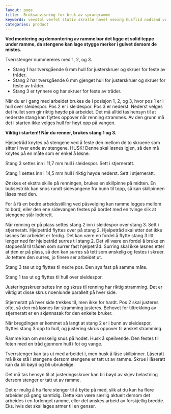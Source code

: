```yaml
---
layout: page
title:  Bruksanvisning for bruk av sprangramme
keywords: vevstol vevfot stativ skralle hovel veving husflid nodland vev produksjon
categories: product
---
```


<p class="block">
  <strong>
    Ved montering og demontering av ramme
    bør det ligge et solid teppe under ramme,
    da stengene kan lage stygge merker i gulvet dersom de mistes.
  </strong>
</p>

<p class="block">
  Tverrstenger nummereres med 1, 2, og 3.
</p>

<div class="content">
  <ul>
    <li>
      Stang 1 har tversgående 6 mm hull
      for justerskruer og skruer for feste av tråder.
    </li>
    <li>
      Stang 2 har tversgående 6 mm gjenget hull
      for justerskruer og skruer for feste av tråder.
    </li>
    <li>
      Stang 3 er tynnere og har skruer for feste av tråder.
    </li>
  </ul>
</div>

<p class="block">
  Når du er i gang med arbeidet brukes de i posisjon 1, 2, og 3,
  hvor pos 1 er i hull over sleidespor.
  Pos 2 er i sleidespor. Pos 3 er nederst.
  Nederst velges det hullet som gir riktig høyde på arbeidet.
  Det må alltid tas hensyn til at nederste stang
  kan flyttes oppover når renning strammes.
  Av den grunn må det i starten ikke velges hull for høyt opp på vangen.
</p>

<p class="block">
  <strong>Viktig i starten!! Når du renner, brukes stang 1 og 3.</strong>

  Hjelpetråd knytes på stengene ved å feste den mellom
  de to skruene som sitter i hver ende av stengene.
  HUSK! Denne skal løsnes igjen,
  så den må knytes på en måte som er enkel å løsne.
</p>

<p class="block">
  Stang 3 settes inn i 11,7 mm hull i sleidespor. Sett i stjerneratt.
</p>

<p class="block">
  Stang 1 settes inn i 14,5 mm hull i riktig høyde nederst. Sett i stjerneratt.
</p>

<p class="block">
  Ønskes et ekstra skille på renningen, brukes en skillpinne på midten.
  En buksestrikk kan snos rundt sidevangene fra bunn til topp,
  så kan skillpinnen låses med den.
</p>

<p class="block">
  For å få en bedre arbeidsstilling ved påsveiping
  kan ramme legges mellom to bord,
  eller den ene sidevangen festes på bordet
  med en tvinge slik at stengene står loddrett.
</p>

<p class="block">
  Når renning er på plass settes stang 2 inn i sleidespor over stang 3.
  Sett i stjerneratt. Hjelpetråd flyttes over på stang 2.
  Hjelpetråd skal etter det ikke løsnes før arbeidet er ferdig.
  Det kan være en fordel å flytte stang 3 litt lenger ned
  før hjelpetråd surres til stang 2.
  Det vil være en fordel å bruke en stoppenål
  til tråden som surrer fast hjelpetråd.
  Surring skal ikke løsnes etter at den er på plass,
  så den kan surres så tett som ønskelig og festes i skruer.
  Jo tettere den surres, jo finere ser arbeidet ut.
</p>

<p class="block">
  Stang 3 tas ut og flyttes til nedre pos. Den sys fast på samme måte.
</p>

<p class="block">
  Stang 1 tas ut og flyttes til hull over sleidespor.
</p>

<p class="block">
  Justeringsskruer settes inn og skrus til renning har riktig stramming.
  Det er viktig at disse skrus noenlunde parallelt på hver side.
</p>

<p class="block">
  Stjerneratt på hver side trekkes til, men ikke for hardt.
  Pos 2 skal justeres ofte, så den må løsnes før stramming justeres.
  Behovet for tiltrekking av stjerneratt
  er en skjønnssak for den enkelte bruker.
</p>

<p class="block">
  Når bregdingen er kommet så langt at stang 2 er i bunn av sleidespor,
  flyttes stang 3 opp to hull,
  og justering skrus oppover til ønsket stramming.
</p>

<p class="block">
  Ramme kan om ønskelig snus på hodet. Husk å speilvende.
  Den festes til foten med en tråd gjennom hull i fot og vange.
</p>

<p class="block">
  Tverrstenger kan tas ut med arbeidet i, men husk å låse skillpinner.
  Låseratt må ikke stå i stengene dersom stengene er tatt ut av ramme.
  Skrue i låseratt kan da bli bøyd og bli ubrukelige.
</p>

<p class="block">
  Det må tas hensyn til at justeringsskruer kan bli bøyd
  av skjev belastning dersom stenger er tatt ut av ramme.
</p>

<p class="block">
  Det er mulig å ha flere stenger til å bytte på med,
  slik at du kan ha flere arbeider på gang samtidig.
  Dette kan være særlig aktuelt dersom det arbeides i en forlenget ramme,
  eller det ønskes arbeid av forskjellig bredde.
  Eks. hvis det skal lages armer til en genser.
</p>

